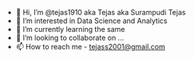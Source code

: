 - 👋 Hi, I’m @tejas1910 aka Tejas aka Surampudi Tejas
- 👀 I’m interested in Data Science and Analytics
- 🌱 I’m currently learning the same
- 💞️ I’m looking to collaborate on ...
- 📫 How to reach me - tejass2001@gmail.com 

<!---
tejas1910/tejas1910 is a ✨ special ✨ repository because its `README.md` (this file) appears on your GitHub profile.
You can click the Preview link to take a look at your changes.
--->
